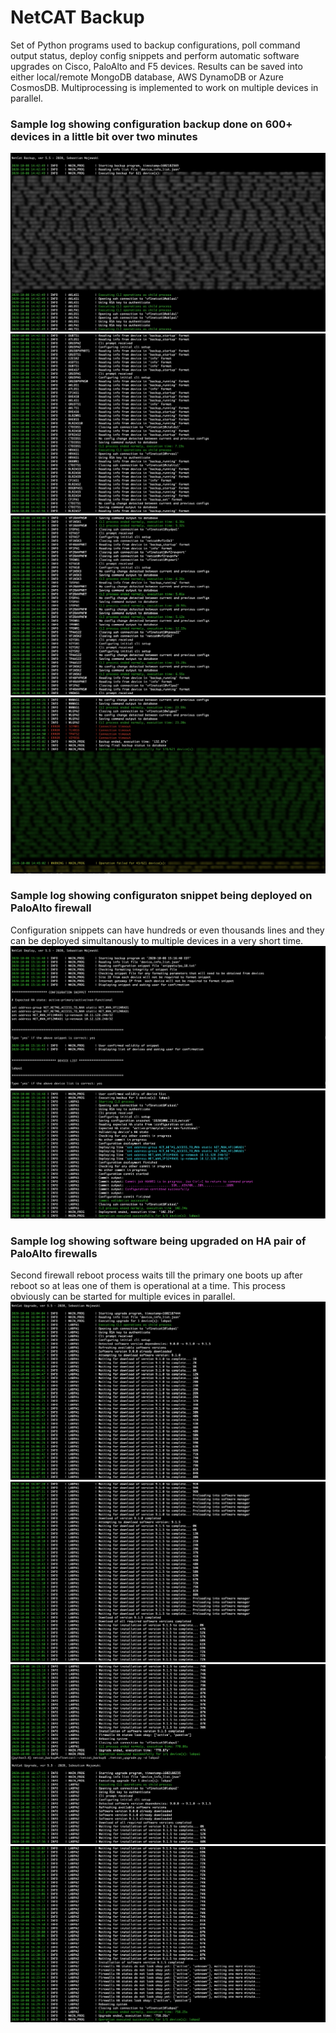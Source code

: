 # NetCAT Backup

Set of Python programs used to backup configurations, poll command output status, deploy config snippets and perform automatic software upgrades on Cisco, PaloAlto and F5 devices. Results can be saved into either local/remote MongoDB database, AWS DynamoDB or Azure CosmosDB. Multiprocessing is implemented to work on multiple devices in parallel.

### Sample log showing configuration backup done on 600+ devices in a little bit over two minutes
![Sample inventory screenshot](https://github.com/ccie18643/NetCAT-Backup/blob/master/pictures/bak_01.jpg)
![Sample inventory screenshot](https://github.com/ccie18643/NetCAT-Backup/blob/master/pictures/bak_02.png)
![Sample inventory screenshot](https://github.com/ccie18643/NetCAT-Backup/blob/master/pictures/bak_03.png)
![Sample inventory screenshot](https://github.com/ccie18643/NetCAT-Backup/blob/master/pictures/bak_04.jpg)


### Sample log showing configuraton snippet being deployed on PaloAlto firewall
Configuration snippets can have hundreds or even thousands lines and they can be deployed
simultanously to multiple devices in a very short time.
![Sample inventory screenshot](https://github.com/ccie18643/NetCAT-Backup/blob/master/pictures/dep_01.png)
![Sample inventory screenshot](https://github.com/ccie18643/NetCAT-Backup/blob/master/pictures/dep_02.png)



### Sample log showing software being upgraded on HA pair of PaloAlto firewalls
Second firewall reboot process waits till the primary one boots up after reboot so at leas one
of them is operational at a time. This process obviously can be started for multiple evices in parallel.
![Sample inventory screenshot](https://github.com/ccie18643/NetCAT-Backup/blob/master/pictures/upg_01.png)
![Sample inventory screenshot](https://github.com/ccie18643/NetCAT-Backup/blob/master/pictures/upg_02.png)
![Sample inventory screenshot](https://github.com/ccie18643/NetCAT-Backup/blob/master/pictures/upg_03.png)
![Sample inventory screenshot](https://github.com/ccie18643/NetCAT-Backup/blob/master/pictures/upg_04.png)
